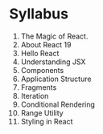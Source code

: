 # Syllabus 

1. The Magic of React. 
2. About React 19
3. Hello React 
4. Understanding JSX
5. Components
6. Application Structure 
7. Fragments
8. Iteration
9. Conditional Rendering 
10. Range Utility
11. Styling in React